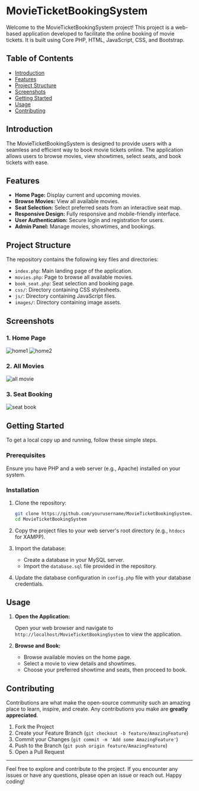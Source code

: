 # MovieTicketBookingSystem

Welcome to the MovieTicketBookingSystem project! This project is a web-based application developed to facilitate the online booking of movie tickets. It is built using Core PHP, HTML, JavaScript, CSS, and Bootstrap.

## Table of Contents
- [Introduction](#introduction)
- [Features](#features)
- [Project Structure](#project-structure)
- [Screenshots](#screenshots)
- [Getting Started](#getting-started)
- [Usage](#usage)
- [Contributing](#contributing)

## Introduction

The MovieTicketBookingSystem is designed to provide users with a seamless and efficient way to book movie tickets online. The application allows users to browse movies, view showtimes, select seats, and book tickets with ease.

## Features

- **Home Page:** Display current and upcoming movies.
- **Browse Movies:** View all available movies.
- **Seat Selection:** Select preferred seats from an interactive seat map.
- **Responsive Design:** Fully responsive and mobile-friendly interface.
- **User Authentication:** Secure login and registration for users.
- **Admin Panel:** Manage movies, showtimes, and bookings.

## Project Structure

The repository contains the following key files and directories:

- `index.php`: Main landing page of the application.
- `movies.php`: Page to browse all available movies.
- `book_seat.php`: Seat selection and booking page.
- `css/`: Directory containing CSS stylesheets.
- `js/`: Directory containing JavaScript files.
- `images/`: Directory containing image assets.

## Screenshots

### 1. Home Page
![home1](https://user-images.githubusercontent.com/104883953/167260990-670d3197-5c62-44bc-b821-fcc8d0efd36d.jpg)
![home2](https://user-images.githubusercontent.com/104883953/167261156-947f1206-6d2f-48c5-b3ba-319ff50b2e95.jpg)

### 2. All Movies
![all movie](https://user-images.githubusercontent.com/104883953/167261026-0c6d020e-7963-4e33-85e9-97b2b118d2e6.jpg)

### 3. Seat Booking
![seat book](https://user-images.githubusercontent.com/104883953/167261039-e45bb084-ed5a-4b43-b8d2-132a16100d41.jpg)

## Getting Started

To get a local copy up and running, follow these simple steps.

### Prerequisites

Ensure you have PHP and a web server (e.g., Apache) installed on your system.

### Installation

1. Clone the repository:
    ```bash
    git clone https://github.com/yourusername/MovieTicketBookingSystem.git
    cd MovieTicketBookingSystem
    ```

2. Copy the project files to your web server's root directory (e.g., `htdocs` for XAMPP).

3. Import the database:
    - Create a database in your MySQL server.
    - Import the `database.sql` file provided in the repository.

4. Update the database configuration in `config.php` file with your database credentials.

## Usage

1. **Open the Application:**

    Open your web browser and navigate to `http://localhost/MovieTicketBookingSystem` to view the application.

2. **Browse and Book:**

    - Browse available movies on the home page.
    - Select a movie to view details and showtimes.
    - Choose your preferred showtime and seats, then proceed to book.

## Contributing

Contributions are what make the open-source community such an amazing place to learn, inspire, and create. Any contributions you make are **greatly appreciated**.

1. Fork the Project
2. Create your Feature Branch (`git checkout -b feature/AmazingFeature`)
3. Commit your Changes (`git commit -m 'Add some AmazingFeature'`)
4. Push to the Branch (`git push origin feature/AmazingFeature`)
5. Open a Pull Request

---

Feel free to explore and contribute to the project. If you encounter any issues or have any questions, please open an issue or reach out. Happy coding!
